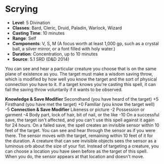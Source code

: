 # Scrying

- **Level**: 5 Divination
- **Classes**: Bard, Cleric, Druid, Paladin, Warlock, Wizard
- **Casting Time**: 10 minutes
- **Range**: Self
- **Components**: V, S, M (A focus worth at least 1,000 gp, such as a crystal ball, a silver mirror, or a font filled with holy water.)
- **Duration**: Concentration, up to 10 minutes
- **Source**: 5.1 SRD (D&D 2014)

You can see and hear a particular creature you choose that is on the same plane of existence as you. The target must make a wisdom saving throw, which is modified by how well you know the target and the sort of physical connection you have to it. If a target knows you're casting this spell, it can fail the saving throw voluntarily if it wants to be observed.

**Knowledge & Save Modifier** Secondhand (you have heard of the target) +5 Firsthand (you have met the target) +0 Familiar (you know the target well) -5 **Connection & Save Modifier** Likeness or picture -2 Possession or garment -4 Body part, lock of hair, bit of nail, or the like -10 
On a successful save, the target isn't affected, and you can't use this spell against it again for 24 hours. On a failed save, the spell creates an invisible sensor within 10 feet of the target. You can see and hear through the sensor as if you were there. The sensor moves with the target, remaining within 10 feet of it for the duration. A creature that can see invisible objects sees the sensor as a luminous orb about the size of your fist. Instead of targeting a creature, you can choose a location you have seen before as the target of this spell. When you do, the sensor appears at that location and doesn't move.


